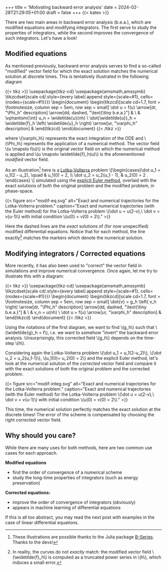 +++
title = 'Motivating backward error analysis'
date = 2024-02-28T21:29:05+01:00
draft = false
+++
{{< katex >}}

There are two main areas in backward error analysis (b.e.a.), which are modified equations and modifying integrators. The first serve to study the properties of integrators, while the second improves the convergence of such integrators. Let's have a look!

## Modified equations

As mentioned previously, backward error analysis serves to find a so-called "modified" vector field for which the exact solution matches the numerical solution at discrete times. This is tentatively illustrated in the following diagram

{{< tikz >}}
\usepackage{tikz-cd}
\usepackage{amsmath,amssymb}
\tikzcdset{scale cd/.style={every label/.append style={scale=#1},
    cells={nodes={scale=#1}}}}
\begin{document}
    \begin{tikzcd}[scale cd=1.7, font = \footnotesize, column sep = 5em, row sep = small]
        \dot u = f(u) \arrow[dr, "\Phi_h" description] \arrow[dd, dashed, "\text{\tiny b.e.a.}"] & \\
        & \vphantom{\int} u_n = \widetilde{u}(nh) \\
        \dot{\widetilde{u}}_h = \widetilde{f}_h \left( \widetilde{u}_h \right) \arrow[ur, "\varphi_h" description] &
    \end{tikzcd}
\end{document}
{{< /tikz >}}

where \\(\varphi_h\\) represents the exact integration of the ODE and \\(\Phi_h\\) represents the application of a numerical method. The vector field \\(u \mapsto f(u)\\) is the original vector field on which the numerical method is applied and \\(u \mapsto \widetilde{f}_h(u)\\) is the aforementioned *modified* vector field.

As an illustration[^julia-bseries] here is a [Lotka-Volterra](https://en.wikipedia.org/wiki/Lotka-Volterra_equations) problem
\\[\begin{cases}\dot u_1 = u_1(2 - u_2), \quad \& u_1(0) = 2, \\\\ \dot u_2 = u_2(u_1 - 1), \& u_2(0) = 2 . \end{cases} \\]
simulated using the [explicit Euler method](https://en.wikipedia.org/wiki/Euler_method), overlaid with the exact solutions of both the original problem and the modified problem, in phase-space.

[^julia-bseries]: These illustrations are possible thanks to the Julia package [B-Series](https://github.com/ranocha/BSeries.jl). Thanks to the devs!

{{< figure
    src="modif-eq.svg"
    alt="Exact and numerical trajectories for the Lotka-Volterra problem."
    caption="Exact and numerical trajectories (with the Euler method) for the Lotka-Volterra problem \\(\dot u = u(2-v),\ \dot v = v(u-1)\\) with initial condition \\(u(0) = v(0) = 2\\)."
    >}}

Here the dashed lines are the *exact* solutions of (for now unspecified) modified differential equations. Notice that for each method, the line exactly[^series-truncature] matches the markers which denote the numerical solution.

[^series-truncature]: In reality, the curves do not *exactly* match: the modified vector field \\(\widetilde{f}_h\\) is computed as a truncated power series in \\(h\\), which induces a small error.

## Modifying integrators / Corrected equations

More recently, it has also been used to "correct" the vector field in simulations and improve numerical convergence. Once again, let me try to illustrate this with a diagram:

{{< tikz >}}
\usepackage{tikz-cd}
\usepackage{amsmath,amssymb}
\tikzcdset{scale cd/.style={every label/.append style={scale=#1},
    cells={nodes={scale=#1}}}}
\begin{document}
    \begin{tikzcd}[scale cd=1.7, font = \footnotesize, column sep = 5em, row sep = small]
        \dot{v} = g_h \left( v_h \right) \arrow[dr, "\Phi_h" description] \arrow[dd, dashed, "\text{\tiny b.e.a.}"] & \\
        & v_n = u(nh) \\
        \dot u = f(u) \arrow[ur, "\varphi_h" description] &
    \end{tikzcd}
\end{document}
{{< /tikz >}}

Using the notations of the first diagram, we want to find \\(g_h\\) such that \\(\widetilde{g}_h = f\\), i.e. we want to somehow "invert" the backward error analysis. Unsurprisingly, this corrected field \\(g_h\\)  depends on the time-step \\(h\\).

Considering again the Lotka-Volterra problem \\(\dot u_1 = u_1(2-u_2)\\), \\(\dot u_2 = u_2(u_1-1)\\), \\(u_1(0)= u_2(0) = 2\\) and the explicit Euler method, let's look at the numerical solution of the *corrected* vector field and compare it with the exact solutions of both the original problem and the corrected problem.

{{< figure
    src="modif-integ.svg"
    alt="Exact and numerical trajectories for the Lotka-Volterra problem."
    caption="Exact and numerical trajectories (with the Euler method) for the Lotka-Volterra problem \\(\dot u = u(2-v),\ \dot v = v(u-1)\\) with initial condition \\(u(0) = v(0) = 2\\)."
    >}}

This time, the numerical solution perfectly matches the exact solution at the discrete times! The error of the scheme is compensated by choosing the right corrected vector field.

## Why should you care?

While there are many uses for both methods, here are two common use cases for each approach.

**Modified equations**

- find the order of convergence of a numerical scheme
- study the long-time properties of integrators (such as energy preservation)

**Corrected equations:**

- improve the order of convergence of integrators (obviously)
- appears in machine learning of differential equations

If this is all too abstract, you may read the next post with examples in the case of linear differential equations.
